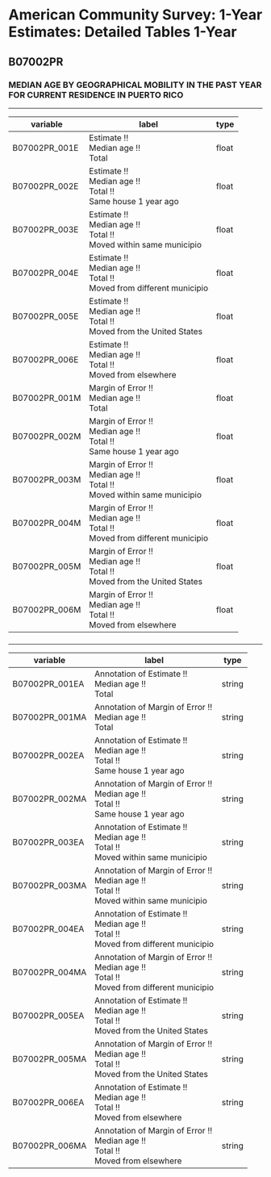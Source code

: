 # American Community Survey: 1-Year Estimates: Detailed Tables 1-Year

## B07002PR

### MEDIAN AGE BY GEOGRAPHICAL MOBILITY IN THE PAST YEAR FOR CURRENT RESIDENCE IN PUERTO RICO

___

| variable | label | type |
| ----- | ----- | ----- |
| B07002PR_001E | Estimate !!<br>Median age !!<br>Total | float |
| B07002PR_002E | Estimate !!<br>Median age !!<br>Total !!<br>Same house 1 year ago | float |
| B07002PR_003E | Estimate !!<br>Median age !!<br>Total !!<br>Moved within same municipio | float |
| B07002PR_004E | Estimate !!<br>Median age !!<br>Total !!<br>Moved from different municipio | float |
| B07002PR_005E | Estimate !!<br>Median age !!<br>Total !!<br>Moved from the United States | float |
| B07002PR_006E | Estimate !!<br>Median age !!<br>Total !!<br>Moved from elsewhere | float |
| B07002PR_001M | Margin of Error !!<br>Median age !!<br>Total | float |
| B07002PR_002M | Margin of Error !!<br>Median age !!<br>Total !!<br>Same house 1 year ago | float |
| B07002PR_003M | Margin of Error !!<br>Median age !!<br>Total !!<br>Moved within same municipio | float |
| B07002PR_004M | Margin of Error !!<br>Median age !!<br>Total !!<br>Moved from different municipio | float |
| B07002PR_005M | Margin of Error !!<br>Median age !!<br>Total !!<br>Moved from the United States | float |
| B07002PR_006M | Margin of Error !!<br>Median age !!<br>Total !!<br>Moved from elsewhere | float |
### 

___

| variable | label | type |
| ----- | ----- | ----- |
| B07002PR_001EA | Annotation of Estimate !!<br>Median age !!<br>Total | string |
| B07002PR_001MA | Annotation of Margin of Error !!<br>Median age !!<br>Total | string |
| B07002PR_002EA | Annotation of Estimate !!<br>Median age !!<br>Total !!<br>Same house 1 year ago | string |
| B07002PR_002MA | Annotation of Margin of Error !!<br>Median age !!<br>Total !!<br>Same house 1 year ago | string |
| B07002PR_003EA | Annotation of Estimate !!<br>Median age !!<br>Total !!<br>Moved within same municipio | string |
| B07002PR_003MA | Annotation of Margin of Error !!<br>Median age !!<br>Total !!<br>Moved within same municipio | string |
| B07002PR_004EA | Annotation of Estimate !!<br>Median age !!<br>Total !!<br>Moved from different municipio | string |
| B07002PR_004MA | Annotation of Margin of Error !!<br>Median age !!<br>Total !!<br>Moved from different municipio | string |
| B07002PR_005EA | Annotation of Estimate !!<br>Median age !!<br>Total !!<br>Moved from the United States | string |
| B07002PR_005MA | Annotation of Margin of Error !!<br>Median age !!<br>Total !!<br>Moved from the United States | string |
| B07002PR_006EA | Annotation of Estimate !!<br>Median age !!<br>Total !!<br>Moved from elsewhere | string |
| B07002PR_006MA | Annotation of Margin of Error !!<br>Median age !!<br>Total !!<br>Moved from elsewhere | string |

